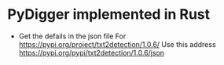 # PyDigger implemented in Rust

* Get the defails in the json file
    For https://pypi.org/project/txt2detection/1.0.6/
    Use this address https://pypi.org/pypi/txt2detection/1.0.6/json

